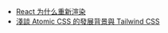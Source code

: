 - [React 为什么重新渲染](https://blog.skk.moe/post/react-re-renders-101/)
- [淺談 Atomic CSS 的發展背景與 Tailwind CSS](https://blog.huli.tw/2022/05/23/atomic-css-and-tailwind-css/)